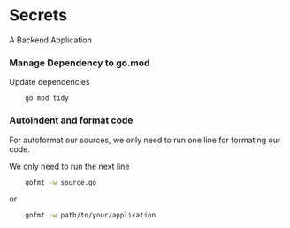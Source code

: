 # Secrets

A Backend Application

### Manage Dependency to go.mod

Update dependencies 

```
	go mod tidy
```
### Autoindent and format code

For autoformat our sources, we only need to run one line for formating our code.

We only need to run the next line

```bash
	gofmt -w source.go
```

or

```bash
	gofmt -w path/to/your/application
```
